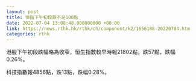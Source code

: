 ```yaml
---
layout: post
title: 恒指下午初段跌不足100點
date: 2022-07-04 13:08:48.000000000 +08:00
link: https://news.rthk.hk/rthk/ch/component/k2/1656108-20220704.htm
categories: rthk
---
```


港股下午初段跌幅略為收窄，恒生指數較早時報21802點，跌57點，跌幅0.26%。

科技指數報4856點，跌13點，跌幅0.28%。
